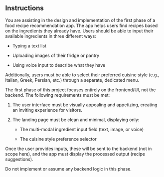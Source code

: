 ## Instructions

You are assisting in the design and implementation of the first phase of a food recipe recommendation app. The app helps users find recipes based on the ingredients they already have. Users should be able to input their available ingredients in three different ways:

* Typing a text list

* Uploading images of their fridge or pantry

* Using voice input to describe what they have

Additionally, users must be able to select their preferred cuisine style (e.g., Italian, Greek, Persian, etc.) through a separate, dedicated menu.

The first phase of this project focuses entirely on the frontend/UI, not the backend. The following requirements must be met:

1. The user interface must be visually appealing and appetizing, creating an inviting experience for visitors.

2. The landing page must be clean and minimal, displaying only:

    * The multi-modal ingredient input field (text, image, or voice)

    * The cuisine style preference selector

Once the user provides inputs, these will be sent to the backend (not in scope here), and the app must display the processed output (recipe suggestions).

Do not implement or assume any backend logic in this phase.